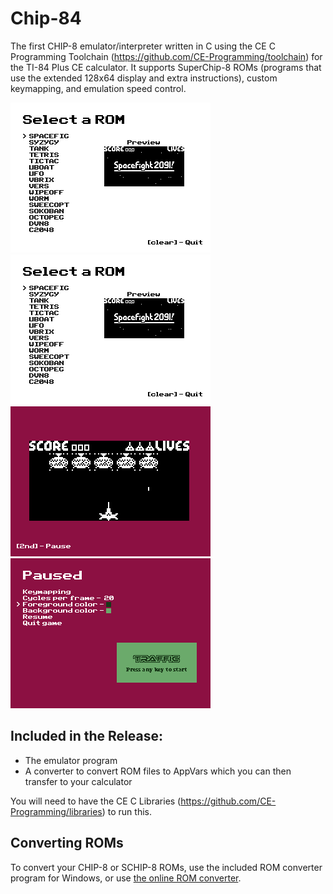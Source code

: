# Chip-84
The first CHIP-8 emulator/interpreter written in C using the CE C Programming Toolchain (https://github.com/CE-Programming/toolchain) for the TI-84 Plus CE calculator.  It supports SuperChip-8 ROMs (programs that use the extended 128x64 display and extra instructions), custom keymapping, and emulation speed control.

![ROM selection screen](screenshots/newui1.png) ![Screenshot 1](screenshots/newui1.png) ![In-game](screenshots/schip5.png) ![Pause menu](screenshots/palette.png)

## Included in the Release:
- The emulator program
- A converter to convert ROM files to AppVars which you can then transfer to your calculator

You will need to have the CE C Libraries (https://github.com/CE-Programming/libraries) to run this.

## Converting ROMs
To convert your CHIP-8 or SCHIP-8 ROMs, use the included ROM converter program for Windows, or use [the online ROM converter](https://christiankosman.com/rom-converter).
